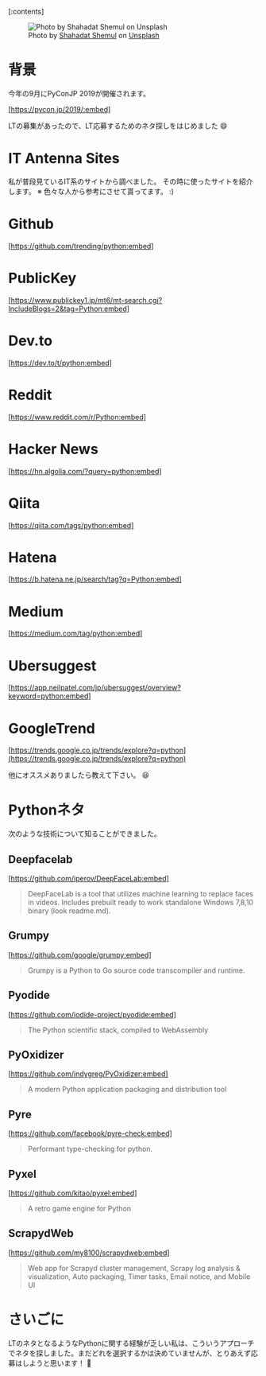 <!-- 
title: Roundup IT Antenna Sites
date: 2019-07-03T00:00:00+09:00
draft: false
description: 
image: 
icon: 😎
-->

[:contents]

<figure title="Photo by Shahadat Shemul on Unsplash">
<img alt="Photo by Shahadat Shemul on Unsplash" src="https://res.cloudinary.com/silverbirder/image/upload/v1614412165/silver-birder.github.io/blog/photo_by_Shahadat_Shemul_on_Unsplash.jpg">
<figcaption>Photo by <a href="https://unsplash.com/@shemul?utm_source=medium&utm_medium=referral">Shahadat Shemul</a> on <a href="https://unsplash.com/?utm_source=medium&utm_medium=referral">Unsplash</a></figcaption>
</figure>

# 背景
今年の9月にPyConJP 2019が開催されます。

[https://pycon.jp/2019/:embed]

LTの募集があったので、LT応募するためのネタ探しをはじめました 😄

# IT Antenna Sites
私が普段見ているIT系のサイトから調べました。
その時に使ったサイトを紹介します。
※ 色々な人から参考にさせて貰ってます。 :)

# Github

[https://github.com/trending/python:embed]

# PublicKey

[https://www.publickey1.jp/mt6/mt-search.cgi?IncludeBlogs=2&tag=Python:embed]

# Dev.to

[https://dev.to/t/python:embed]

# Reddit

[https://www.reddit.com/r/Python:embed]

# Hacker News

[https://hn.algolia.com/?query=python:embed]

# Qiita

[https://qiita.com/tags/python:embed]

# Hatena

[https://b.hatena.ne.jp/search/tag?q=Python:embed]

# Medium

[https://medium.com/tag/python:embed]

# Ubersuggest

[https://app.neilpatel.com/jp/ubersuggest/overview?keyword=python:embed]

# GoogleTrend

[https://trends.google.co.jp/trends/explore?q=python](https://trends.google.co.jp/trends/explore?q=python)

他にオススメありましたら教えて下さい。 😆

# Pythonネタ

次のような技術について知ることができました。

## Deepfacelab

[https://github.com/iperov/DeepFaceLab:embed]

> DeepFaceLab is a tool that utilizes machine learning to replace faces in videos. Includes prebuilt ready to work standalone Windows 7,8,10 binary (look readme.md).

## Grumpy

[https://github.com/google/grumpy:embed]

> Grumpy is a Python to Go source code transcompiler and runtime.

## Pyodide

[https://github.com/iodide-project/pyodide:embed]

> The Python scientific stack, compiled to WebAssembly

## PyOxidizer

[https://github.com/indygreg/PyOxidizer:embed]

> A modern Python application packaging and distribution tool

## Pyre

[https://github.com/facebook/pyre-check:embed]

> Performant type-checking for python.

## Pyxel

[https://github.com/kitao/pyxel:embed]

> A retro game engine for Python

## ScrapydWeb

[https://github.com/my8100/scrapydweb:embed]

> Web app for Scrapyd cluster management, Scrapy log analysis & visualization, Auto packaging, Timer tasks, Email notice, and Mobile UI

# さいごに
LTのネタとなるようなPythonに関する経験が乏しい私は、こういうアプローチでネタを探しました。まだどれを選択するかは決めていませんが、とりあえず応募はしようと思います！ 💪
